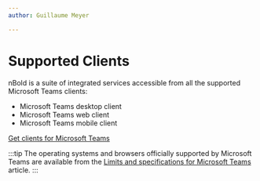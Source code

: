 ```yaml
---
author: Guillaume Meyer

---
```

# Supported Clients

nBold is a suite of integrated services accessible from all the supported Microsoft Teams clients:
- Microsoft Teams desktop client
- Microsoft Teams web client
- Microsoft Teams mobile client

[Get clients for Microsoft Teams](https://docs.microsoft.com/en-us/microsoftteams/get-clients)

:::tip
The operating systems and browsers officially supported by Microsoft Teams are available from the [Limits and specifications for Microsoft Teams](https://docs.microsoft.com/en-us/microsoftteams/limits-specifications-teams) article.
:::